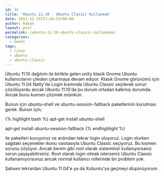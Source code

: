 ```yaml
---
id: 32
title: 'Ubuntu 11.10 - Ubuntu Classic Kullanmak'
date: 2011-12-25T21:44:53+00:00
author: Hakan
layout: post
permalink: /ubuntu-11-10-ubuntu-classic-kullanmak/
categories:
  - Genel
tags:
  - linux
  - ubuntu
  - ubuntu-classic
---
```

Ubuntu 11.10 dağıtımı ile birlikte gelen unity klasik Gnome Ubuntu kullanıcılarını çileden çıkarmaya devam ediyor. Klasik Gnome görünümü için Ubuntu 11.04 Natty'de Login kısmında Ubuntu Classic seçilerek sorun çözülüyordu ancak Ubuntu 11.10'da bu durum ortadan kalkmış durumda. Ancak bunu kısmen çözmek mümkün.

Bunun için ubuntu-shell ve ubuntu-session-fallback paketlerinin kurulması gerek. Bunun için;

{% highlight bash %}
apt-get install ubuntu-shell

apt-get install ubuntu-session-fallback
{% endhighlight %}

ile paketleri kuruyoruz ve ardından tekrar login oluyoruz. Login olurken sağdaki seçenekler ikonu vasıtasıyla Ubuntu Classic seçiyoruz. Bu kısmen sorunu çözüyor. Ancak benim gibi root olarak sisteminizi kullanıyorsanız sorun yaşayabilirsiniz. Root olarak login olmak isterseniz Ubuntu Classic kullanamıyorsunuz ancak normal kullanıcı rollerinde bir problem yok.

Şahsen tekrardan Ubuntu 11.04'e ya da Xubuntu'ya geçmeyi düşünüyorum.